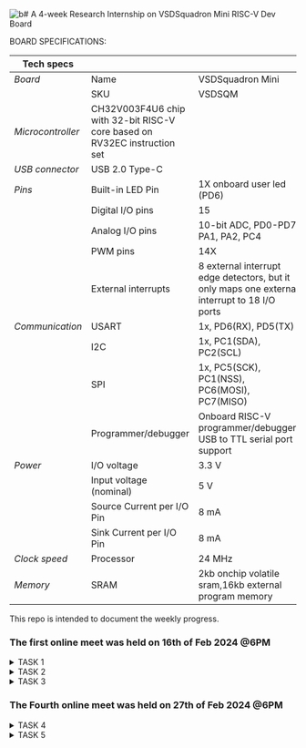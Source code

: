 ![b](https://github.com/Dhanya3012/VSD/assets/160576442/9a4c421a-8493-45d9-90ad-6404dcb8f3f4)# A 4-week Research Internship on VSDSquadron Mini RISC-V Dev Board








BOARD SPECIFICATIONS:

| Tech specs   |   |    |
|------------|------------|------------|
| *Board* | Name     | VSDSquadron Mini    |
|      | SKU    | VSDSQM    |
| *Microcontroller*    | CH32V003F4U6 chip with 32-bit RISC-V core based on RV32EC instruction set    |     |
| *USB connector* | USB 2.0 Type-C    |     |
| *Pins*     | Built-in LED Pin     | 1X onboard user led (PD6)     |
|      | Digital I/O pins     | 15     |
|      | Analog I/O pins     | 10-bit ADC, PD0-PD7, PA1, PA2, PC4     |
|      | PWM pins     | 14X     |
|      | External interrupts     | 	8 external interrupt edge detectors, but it only maps one external interrupt to 18 I/O ports     |
| *Communication*     | USART     | 	1x, PD6(RX), PD5(TX)     |
|      | I2C     | 1x, PC1(SDA), PC2(SCL)    |
|      | SPI     | 1x, PC5(SCK), PC1(NSS), PC6(MOSI), PC7(MISO)     |
|      | Programmer/debugger     | Onboard RISC-V programmer/debugger, USB to TTL serial port support     |
| *Power*     | I/O voltage     | 3.3 V    |
|      | Input voltage (nominal)     | 5 V    |
|      | Source Current per I/O Pin    | 8 mA     |
|      | Sink Current per I/O Pin     | 8 mA     |
| *Clock speed*     | Processor    | 24 MHz     |
| *Memory*     | SRAM     | 2kb onchip volatile sram,16kb external program memory     |
   

This repo is intended to document the weekly progress.

### The first online meet was held on 16th of Feb 2024 @6PM

<details>
    <summary> TASK 1 </summary>
 
1) install Yosys 

2) install iverilog 

3) install gtkwave

### CLONING RISC-V GNU TOOLCHAIN

# To install git 
sudo apt install git-all   

 make sure to install the dependencies
![git-all](https://github.com/Dhanya3012/VSD/assets/160576442/8276475f-10d4-406e-bab5-fc32cf4d7b1f)




### INSTALLING YOSYS, IVERILOG & GTKWAVE.

### 1.YOSYS


git clone https://github.com/YosysHQ/yosys.git
![git clone](https://github.com/Dhanya3012/VSD/assets/160576442/cf676ad3-13de-4725-b5e2-31c9ff90cadc)

cd yosys 

sudo apt install make
![sudo apt](https://github.com/Dhanya3012/VSD/assets/160576442/d999f8a0-79e2-4dbf-b2e1-4a82c6f130f0)

sudo apt-get install build-essential clang bison flex \libreadline-dev gawk tcl-dev libffi-dev git \ graphviz xdot pkg-config python3 libboost-system-dev\libboost-python-dev libboost-filesystem-dev zlib1g-dev

make config-gcc

make 

sudo make install
![sudo make install](https://github.com/Dhanya3012/VSD/assets/160576442/3006c9da-25c2-44d0-a76c-3b400015ac05)


### 2.iVerilog
installing iVerilog

sudo apt update

sudo apt-get install iverilog
![install verilog](https://github.com/Dhanya3012/VSD/assets/160576442/af1b2192-a8ac-4c40-99a2-997fb82d2834)


### 3.GTkWave
installing GTkWave

 sudo apt-get install gtkwave 
![GTKwave](https://github.com/Dhanya3012/VSD/assets/160576442/7ab62f60-e87c-4db5-a00e-abffcba9392a)


</details>

<details>
  <summary> TASK 2 </summary>
  
![Block Diagram of UART](https://github.com/Dhanya3012/VSD/assets/160576442/c71465aa-faac-47b1-a3a6-7fe450e2b680)

### Input Waveform

![Input Waveform](https://github.com/Dhanya3012/VSD/assets/160576442/3cb68f0a-7504-4449-a745-e634e1b2c240)

### Output Waveform

![Output Waveform](https://github.com/Dhanya3012/VSD/assets/160576442/7a6a8001-9336-47e8-bc03-26754eb22d7b)


</details>
<details>

   ### The Third online meet was held on 22th of Feb 2024 @6PM
   
  <summary> TASK 3 </summary>

  *Cloning my github repositories:*    
  
```git clone https://github.com/Dhanya3012/VSD.git```

![i1](<WhatsApp Image 2024-02-26 at 15.14.58_491a6b56.jpg>)

```cd VSD```

```cd verilog_code```

```iverilog uart.v tb_uart.v```

![i2](<WhatsApp Image 2024-02-26 at 15.16.03_a8686182.jpg>)

![i3](<WhatsApp Image 2024-02-26 at 15.16.48_65363ecc.jpg>)

*Generating dump_file*

```./a.out```

*To get I/O waveform*

```gtkwave dumpfile.vcd```

![i4](<WhatsApp Image 2024-02-26 at 15.17.39_0ced7cfd.jpg>)

### Wave Forms:

![WaveForm](<WhatsApp Image 2024-02-26 at 15.18.20_938e33c5.jpg>)
</details>


### The Fourth online meet was held on 27th of Feb 2024 @6PM

<details>
   <summary> TASK 4 </summary>

  *Cloning the github repositories:*    
  
```git clone https://github.com/Dhanya3012/VSD.git``` 

*Invoking yosys inside verilog_code file:* 

```yosys```

*Reading the Library:*    

```read_liberty -lib /home/dhanya/VSD/lib/sky130_fd_sc_hd__tt_025C_1v80.lib```

*Reading the Design:*    

```read_verilog uart.v```

*Specifying the module that we are synthesizing:*    

```synth -top uart```


   
![1d](https://github.com/Dhanya3012/VSD/assets/160576442/311e0420-cb8c-49c1-829d-3d7799862aaf)

*To generate the netlist:*    

```abc -liberty /home/dhanya/VSD/lib/sky130_fd_sc_hd__tt_025C_1v80.lib```

![2d](https://github.com/Dhanya3012/VSD/assets/160576442/4b69ee8d-fd2c-4f2f-9d19-9eea54c2f7aa)

*To see the graphical version of the logic:*    

```show```

![3d](https://github.com/Dhanya3012/VSD/assets/160576442/96a818b7-deb5-4fdd-b4ef-5bc74641c94e)
![4d](https://github.com/Dhanya3012/VSD/assets/160576442/eb46e755-f452-44a5-9b93-9fad4498f1ae)
![5d](https://github.com/Dhanya3012/VSD/assets/160576442/2e19e6f6-f3ca-4c2b-8480-1502da9a41f9)
![1w](https://github.com/Dhanya3012/VSD/assets/160576442/8769db01-bad3-40c0-aa74-257e60dc4cc2)
![2w](https://github.com/Dhanya3012/VSD/assets/160576442/1a9c34e6-cd07-4fe2-bed3-41b76f54949c)
![3w](https://github.com/Dhanya3012/VSD/assets/160576442/42c8a67f-6e82-4f38-8f49-d142c376d7dc)
![4w](https://github.com/Dhanya3012/VSD/assets/160576442/052177aa-22ed-491e-afab-32d9ed486c10)
![5w](https://github.com/Dhanya3012/VSD/assets/160576442/31db9307-61f2-4059-8b66-bfb28d13c96f)
![1](https://github.com/Dhanya3012/VSD/assets/160576442/861fe59e-b1d8-425f-ad9f-39ef48d391bc)
![2](https://github.com/Dhanya3012/VSD/assets/160576442/9234ca1d-0af5-40f1-b37f-1dd76f94839c)
![3](https://github.com/Dhanya3012/VSD/assets/160576442/9a395fa8-ee1e-4b89-90a0-38fd9d453c17)
</details>

<details>
   <summary> TASK 5 </summary>
   
![a](https://github.com/Dhanya3012/VSD/assets/160576442/6c6ff16d-16ae-4fb1-b8a6-2b87f5e9becb)
![b](https://github.com/Dhanya3012/VSD/assets/160576442/0bd4e4ce-dfd4-482c-a15f-ac2955fc91b0)
![c](https://github.com/Dhanya3012/VSD/assets/160576442/890fd9cb-aea8-4533-8414-cebb6a9a4de7)
![d](https://github.com/Dhanya3012/VSD/assets/160576442/098f145c-0f16-4cad-b477-9d24dd9ff703)
![e](https://github.com/Dhanya3012/VSD/assets/160576442/7eb1c7ee-8a34-4977-a287-11520af9a4ec)
![f](https://github.com/Dhanya3012/VSD/assets/160576442/5d410eb3-cf8e-417d-a809-058475637749)
![g](https://github.com/Dhanya3012/VSD/assets/160576442/5b5480ad-f852-4a41-b8c3-873f867c407f)
![h](https://github.com/Dhanya3012/VSD/assets/160576442/2d1435b3-48fe-4cda-a8e1-f642b9379928)
![i](https://github.com/Dhanya3012/VSD/assets/160576442/3733d65a-3504-4dfc-9f50-dac4fac66318)
![j](https://github.com/Dhanya3012/VSD/assets/160576442/9644a0eb-7050-48f5-9fc8-a9d1b8f63875)
![k](https://github.com/Dhanya3012/VSD/assets/160576442/ab11db7d-c445-426b-84f8-e727d9ac7901)
![l](https://github.com/Dhanya3012/VSD/assets/160576442/8ddc8d92-425c-4bc9-8c4f-8c9f29d8b940)
![m](https://github.com/Dhanya3012/VSD/assets/160576442/8072b455-fde4-4cdc-ae01-e39590a7c077)
![n](https://github.com/Dhanya3012/VSD/assets/160576442/8c2af5f5-974b-44cd-ace1-1b20651a4267)
</details>
